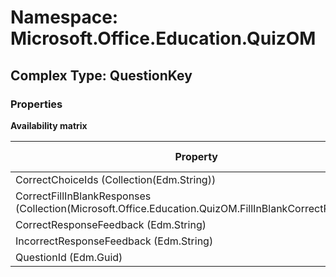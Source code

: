 # Namespace: Microsoft.Office.Education.QuizOM

## Complex Type: QuestionKey

### Properties

**Availability matrix**

Property | SPO | SP 2019 | SP 2016 | SP 2013
----------|-----|---------|---------|--------
CorrectChoiceIds (Collection(Edm.String)) | ✖ | ✖ | ✖ | ✔
CorrectFillInBlankResponses (Collection(Microsoft.Office.Education.QuizOM.FillInBlankCorrectResponse)) | ✖ | ✖ | ✖ | ✔
CorrectResponseFeedback (Edm.String) | ✖ | ✖ | ✖ | ✔
IncorrectResponseFeedback (Edm.String) | ✖ | ✖ | ✖ | ✔
QuestionId (Edm.Guid) | ✖ | ✖ | ✖ | ✔
